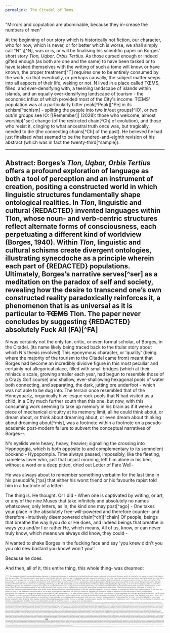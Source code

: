 ```yaml
---
permalink: The Citadel of Tœms
---
```


"Mirrors and copulation are abominable, because they in-crease the numbers of men"

At the beginning of our story which is historically not fiction, our character, who for now, which is never, or for better which is worse, we shall simply call "N" \\[^N], was or is, or will be finalising his scientific paper on Borges' short story _Tlon, Uqbar, Orbis Tertius_. As those cursed enough or indeed gifted enough (as both are one and the same) to have been tasked or to have tasked themselves with the writing of such a tome will know, or have known, the proper treatment\[^T] requires one to be entirely consumed by the work, so that eventually, or perhaps causally, the subject matter seeps into all aspects of their life, waking or not.
N lived in a place called TŒMS, filled, and ever-densifying with, a teeming landscape of islands within islands, and an equally ever-densifying landscape of tourism - the economic influx of which provided most of the City's income. TŒMS' population was at a particularly bitter peak\[^Peak]\[^Pe] in its schism\[^schism] - splitting the people into two in/out groups\[^IO], or two out/in groups see IO: [[Remember]] (2028): those who welcome, almost worship\[^ser] change (of the restricted chain\[^Ch] of evolution), and those who resist it, clinging to what ancestral truth once was, but tragically, needed to die (the connecting chains\[^Ch] of the past). 
He believed he had just finalised what seemed to be the hundred-and-eighth revision of his abstract (which was in fact the twenty-third\[^sample]):



---

Abstract: Borges’s _Tlon, Uqbar, Orbis Tertius_ offers a profound exploration of language as both a tool of perception and an instrument of creation, positing a constructed world in which linguistic structures fundamentally shape ontological realities. In _Tlon_, linguistic and cultural {REDACTED} invented languages within Tlon, whose noun- and verb-centric structures reflect alternate forms of consciousness, each perpetuating a different kind of worldview (Borges, 1940). Within _Tlon_, linguistic and cultural schisms create divergent ontologies, illustrating synecdoche as a principle wherein each part of {REDACTED} populations. Ultimately, Borges’s narrative serves\[^ser] as a meditation on the paradox of self and society, revealing how the desire to transcend one’s own constructed reality paradoxically reinforces it, a phenomenon that is as universal as it is particular to ~~TŒMS~~ Tlon. The paper never concludes by suggesting {REDACTED} absolutely Fuck All (FA)\[^FA]
---

N was certainly not the only fan, critic, or even formal scholar, of Borges, in the Citadel. (its name likely being traced back to the titular story about which N's thesis revolved) This eponymous character, or 'quality' (being where the majority of the tourism to the Citadel came from) meant that Borges had become an incredibly divisive figure in this most peculiar and certainly not allegorical place, filled with small bridges (which at their miniscule scale, growing smaller each year, had begun to resemble those of a Crazy Golf course) and shallow, ever-shallowing hexagonal pools of water both connecting, and separating, the dark, jutting ore underfoot - which was not able to be dug into. The terrain once resembled that of the Honeyquartz, organically hive-esque rock pools that N had visited as a child, in a City much further south than this one, but now, with this consuming work seeming to take up memory in his brain as if it were a piece of mechanical circuitry at its memory limit, all he could think about, or dream about, or think about dreaming about, or even dream about thinking about dreaming about\[^mis], was a footnote within a footnote on a pseudo-academic post-modern failure to subvert the conceptual narratives of Borges--. 

N's eyelids were heavy, heavy, heavier; signalling the crossing into Hypnogogia, which is both opposite to and complementary to its somnolent bookend - Hypopompia. Time always passed, impossibly, like the fleeting, nameless lover who, just that unjust morning, left him alone in his bed, without a word or a deep pitted, dried out Letter of Fare Well-

He was always about to remember something verbatim for the last time in his pseudolife,\[^ps] that either his worst friend or his favourite rapist told him in a footnote of a letter:

The thing is. He thought. Or I did -
When one is captivated by writing, or art, or any of the nine Muses that take infinitely and absolutely no names whatsoever, only letters, as in, the kind one may post\[^ago] -
One takes your place in the absolutely free-will-powered and therefore counter- and therefore -intuitively disempowered chain\[^ch]\[^chain]
Of people, beings that breathe the way I/you do or He does, and indeed beings that breathe in ways you and/or I or rather He, which means, All of us, know, or can never truly know, which means we always did know, they could - 

N wanted to shake Borges in the fucking face and say 'you knew didn't you you old new bastard you know! won't you!'

Because he does. 

<span class="right-align">And then, all of it, this entire thing, this whole thing- was dreamed:</span>


<div style="font-size: 4pt; opacity: 0.7;">
\[^T]: the manner in which someone behaves towards or deals with someone or something: the Ward enforced equal treatment for men and Women, which is, crucially, not equal to equity; this meant that the so-called "Women's Lounge" reserved for, specifically, Women who had survived abuse-perhaps even at the hands of the very men they shared the psychiatric ward with-were forced to be in the same room as said men, or stay in their bedrooms for the entirety of their treatment,\[^T] for their own, self-directed safety. Bedrooms which, of course, had no locks. For their own safety. The presentation or discussion of a subject: comparison with earlier artists is useful which means absolutely pointless because no thing means any thing which means every thing means some thing in analysis of the treatment of women in her painting. informally (i.e. the full treatment) used to indicate that something is done enthusiastically, vigorously, or to an extreme degree: a bit of soft-shoe shuffle\[^S] got the full treatment. medical care given to a patient for an illness or injury: I'm receiving what they call residential treatment for a psychiatric illness that seems to, by the nature of the microcosm of this restrictive modality of not-living reflecting the macrocosm of transphobic society, be making me worse rather than better.  anti-cancer treatments. a session of beauty or healthcare: electrolysis treatments often form some of the most painful and expensive aspects of an MtF gender transition, in which a needle is inserted into every hair-bearing follicle of the face for either as long as the treatment sessions last or for as long as the patient can bear. the use of a chemical, physical, or biological agent to preserve or give particular\[^part1] properties to something: the treatment of hazardous waste is particularly\[^part] expensive as I'm sure is bear hunting.
\[^Br]: Who some constituents of this dreamlike story we are all characters in may call Brahma. The Sanskrit root bṛh- connects Brahma with themes of growth, expansion, and creative force, echoing ancient Indo-European concepts of “breath” as life energy. The Sanskrit root _bṛh-_ (also _vṛh-_ or _bṛṃh-_), meaning “to grow, expand, or strengthen,” paradoxically encompasses both expansion and removal, creation and destruction. It also signifies “to roar,” connecting back to sound as a primal originator. Like Brahma, who maybe snores while dreaming existence into cycles, or perhaps screams upon waking from this endless nightmare, _bṛh-_ embodies the resonance of creation—an endless roaring breath that fills, forms, and dismantles worlds in rhythmic cycles of expansion and dissolution.
</div>
<div style="font-size: 2pt; opacity: 0.7;">
\[^Recipe]: Crack two eggs and place them into a bowl, forming one homogenous plasma. Then whisk this single substance formed of two self-same components to stiff peaks"\[^TSE] _verb_: reach a highest point, either of a specified value or at a specified time. Kurtosis\[^moment] is sometimes confused with a measure of the peakedness of a distribution. However, kurtosis is a measure that describes the shape of a distribution's tails in relation to its overall shape. A distribution can be sharply peaked with low kurtosis, and a distribution can have a lower peak with high kurtosis.
\[^moment]: A very brief, very precious indeed, period of time. "She had been waiting for the right moment to tell her Story". Importance. "Her Story of a little pseudolife\[^ps] lived, just a mere, sorry moment in time, seemed to be of little moment to the History of mankind." A turning effect,\[^period] produced by a Force,\[^T] acting at a distance, on an object. "The moment of a force is given by force multiplied by the perpendicular\[^perpendicular] distance from the pivot". a quantity that expresses the average or expected value of the First, Second, Third, or Fourth power\[^power] of the deviation of each component\[^part]\[^part1] of a frequency distribution from a given value, typically mean or zero.
\[^perpendicular]: lexDef "Fear" {usage::: Noen || Prodverb} < One Of The Infinite\[^infinity] Zeroth Dimensions\[^FearNoen] || "*What is perpendicular to fear?*"\[^G]
\[^FearNoen]: [[lexDict]], The Chaldean Geomancers Of anteAntiquity
\[^G]: [[Genesis]] is perpendicular to Fear. 
\[^period]: lexDef (∞) "Period" {lexAllele(s)::: Noen || Croen} < A lunar cycle influencing bodies of all genders. || N.B. ARIA var = "A Period of Emptinesses" | DNE var = "A Biological Essentialism of Periods"\[^PeriodCroen]
\[^power]: The only true Power is Forgiveness. 
\[^PeriodCroen]: [[notBorges]], by The Woman In The Wallpaper as Callie Rose Petal
\[^C]: The Art of Baking, which is also a Science, which is also an Artful Science, which forms a particularly methodological particle\[^Part] in the overall Scientific Art of Cooking food for the purposes of nourishing the (usually either a single human or group of humans as either an expression of love or a Begrudgingly Burdensome necessity, but not always) Body. \[^Bo]
\[^Bo]: A Body of a Text. This Body is a Story. A Body, Bleeding. G{l}ory-- A St{o}ry that takes Work.\[^John] A Body is in Labour, As in pain, and as in: Birth. A Work, that Li{v}es; as Stories. D{e}ad Characters.\[^char] Of Worth. 
\[^NT]: NT: an acronym which here and there and everywhere denotes an individual of the majority of humans with a neurological network of brain cells performing roles in a canonical \[^Ca] modality \[^Mo]
\[^mo]: Mode: in Mathematics, specifically a Set of {N} integers, the 'Mode' is the Number which occurs most frequently. In music, a 'Mode' is a particular\[^part] scale which elicits a certain type of feeling - a pseudoObjective assignment to a pseudoSubjective attribute. A 'Mode' of transport is the means, or medium\[^med] by which a Soul, living or not, may cross a Boundary, such as a Moat. 
\[^med]: The Medium is The Message.\[^message]
\[^message]: Which may take the form, or Mode\[^mo], of a Letter\[^letter]
\[^letter]: Which is a {Character|Means of Communication Between Two Characters|Form of Transport\[^mo]|That From Which A Word\[^word] Is Formed}
\[^word]: Which is a constituent part of A Letter\[^letter] to a Character\[^char]
\[^char]: {{Who is {{k}Not}} | Known as Jorge Luis Borges}.
\[^Ca]:Ca: the chemical symbol for Calcium, but not Chromium\[^Cr], which provides the main bio-molecular constituent of a snail shell, exhibiting fractal form. But I digress; as this footnote was originally intended as a definition of the word 'Canonical'\[^Can] , not the labelling acronym of the footnote itself. Do not see: meta- \[^Me]
\[^Can]: Religion: Generally according to or ordered by canon law. i.e. "the canonical funeral rites performed for a deceased member of a group who was once a Family". Theological Literature: included in the list of sacred books officially accepted as genuine. The Awareness of an overall theme\[^Th] of methodology in any theme of study or existence: accepted as being authoritative. "She forewent the canonical method of the experience of Gender." Self-Similar: Of a writer, or work, belonging to the literary canon. "the work of canonical writers such as {REDACTED}\[^char] is reflected in the experimental contemporary works of his contemporaries such as Gabriel García Márquez, the author of 100 Years of Solitude being a fine\[^F] example, wherein a cyclical, non-linear structure mirrors\[^mis] {REDACTED}'s\[^char] fascination with time\[^mo] as a labyrinth, where the trinity\[^III] of past, present, and future converge. according to recognised rules or scientific laws. i.e. "canonical nucleotide sequences". Mathematics: relating to a general rule or standard formula. relating to a cathedral chapter or a member of it. "his college tutors were later his canonical colleagues". _noun_ i.e. 'the prescribed official dress of the clergy performing funeral rites for an uncle once distant in emotional relation and physicality now both distant and forever intimately woven in a spiritual manner'
\[^Me2]:{████} which is historically not fiction, our character, who for now, which is never, or for better which is worse, we shall simply call "N", was or is, or will be finalising his scientific paper on Borges' short story _Tlon, Uqbar, Orbis Tertius_. As those cursed enough or indeed gifted enough (as both are one and the same) to have been tasked or to have tasked themselves with the writing of such a tome will know, or have known, the proper treatment\[^T] requires one to be entirely consumed by the work, so that eventually, or perhaps causally, the subject matter seeps into all aspects of their life, waking or not.
\[^PA]: as in, ashes to ashes, dust to dust.
\[^De]: debridement is a crucial step in wound care, particularly for burns, ulcers, or traumatic injuries, where cleaning out the wound helps healthy tissue to regenerate and improves overall recovery outcomes. It also refers to a dental process that involves abrading the surface of the enamel of the dental bones \[^DB] (exposed and therefore vulnerable, yet very strong, fit for purpose, and useful in their exposure) which are with a medical device, , 
\[^Ps]: a {derogatory|not quite accurate} term often used to describe viruses or the self-replicating apparently thoughtlessly cycling RNA\[^RNA] molecules thought to be the initial members of the series of fortunate or unfortunate (and neither and both) \[^QS] events leading to you reading these reams \[^Re] of recursively reaming characters of words forming letters of this {N}N-\[^N]fictional \[^QS] character of a self-replicating story. 
\[^RNA]: RNA is a precursor and now fundamental complementary dance partner, child and parent of DNA, the code formed of components in a chain of complimentary pairs of molecules, bound to stick together, only to separate. Forming a chain\[^chain] of cycles\[^moment] of evolutionary series\[^se] of events; leading to you reading these reams \[^Re] of recursive\[^infinity] renaming of characters\[^char] of words\[^word] forming letters\[^letter] of this Non-fictional \[^QS] Story of self-replicating characters (such as 'You'). 
</div>
<div style="font-size: 0.5pt; opacity: 0.7;">
\[^Th]: Theme. The subject. A topic.\[^to] The theme of the paedophile's sermon was reverence. || The first major constituent of a clause. Typically, the subject, optionally, other constituents,\[^part1] as in: ‘Broken, she is not’. Contrasted with rheme \[^Rh] An essay written by a school pupil experiencing a series of unfortunately isolating events folding in on themselves like a scroll of wallpaper into fractals of obsession with words on themes of cycles\[^moment] attempting to make meaning\[^mean] from the unfairness rendering their work unintelligible to neurotypical\[^NT] me{ntors|mbers of their cohort} on a particular\[^part] subject. An idea. {Recurring\[^N] in|pervading} a work (i.e. infinity\[^adinf] is a recurring theme in Borges' work, often including meta-narrative \[^Me2] structures and collapse of the {"aesthetic distance"|Fourth wall} via discombobulation\[^N!] of reader positioning. In Media: Res\_erved mostly for usage as a modifier: A piece of music that frequently recurs: a theme song. i.e. 'the theme song in the netflix\[^Ne] series *A Series of Unfortunate Events* is a piece of music bookending each episode in the series which are based on a theme\[^Th] of unfair circumstance, recurring in cycles,\[^period] both {beget|overwrit}ing unfortunate events prior, in series'\[^Se] || Music: a prominently recurring melody in a composition: the first violin takes up the theme. The conductor gives instruction. ||  a setting given to a place: a theme park, the one you said we'd go to. The place we never went. The stem of a {noun|verb}; the part\[^part1] to which inf{l}ections are added. 5 Any of the twenty-nine provinces in the Byzantine empire. The place that stole your country: You. The 'you', who stole my Body.
\[^Ne]:A streaming service: A word which here means\[^mean] an alternative but self-similar modality\[^mo] of experiencing either music or media, or a river which returns to the sea to be cycled back to the sky to be rained down into as the tears may stream from a human being's face or from an animal forced\[^T] against its will into traumatic experiments conducted upon them for the frivolous purposes of the synthesis of cosmetic products such as baby shampoo bearing the subtitle: 'no tears!' in a deeply unfortunate series of non-consensual events of animal cruelty
\[^ser]:A word which does not here mean 'serving the greater good' but may or may absolutely not mean 'service of worship of a higher power' here
\[^Se]: Series: a chain\[^Ch], such as 'a chain of events' or 'Throughout the series of history of media, such as literature and Television Series, Transgender individuals have been historically painted as a villainous, wicked, outsider population through the concept of in group-out group psychology\[^IO]
\[^Pe]: The highest point of an individual mountain, which may or may not form part of a mountain range. '( in A Series of Unfortunate Events, Mount Fraught is the highest peak in the Mortmain Mountains. Its frozen waterfall\[^TSE] is notorious for being Stricken Stream's headwater \[^H]  It is a river that only flows if the ice is pierced for a number of times) - a projecting \[^Pr] part or shape. A Sample, or smaller component of a complete Meringue Recipe\[^Pe], which itself is a component in the ever evolving series of events leading to the acquisition of knowledge through the transmission of information on culinary science\[^C] 
\[^H]: The headwaters of a river are the smaller streams near its source, which combine to form the river, constituent fractions of the ever-changing but overall self-similar Body of Water being composed of the same properties, molecular, physical, and thermodynamic, as the whole. See: Synecdoche {SOURCE REDACTED}
\[^D]: 'Delicious' is a wonderful word deriving from 'delicacy' which can both mean\[^mean] a cuisine specifically (and often exclusively) enjoyed by a culture, which can oftentimes be enjoyed by a so-called 'outsider' to an even greater extent relative to said 'outsider's baseline perception of the taste of such, by virtue of its, and their, relative exclusion from their experience. This concept is itself paradoxically dualistic and self-same, as it touches upon the same underlying force that perpetuates fetishisation, as in the fetishisation of Transgender individuals stripping them of their humanity\[^Fe]
</div>
<div style="font-size: 0.6pt; opacity: 0.7;">
\[^Move]: The motion of a Body composed of self-same parts to a different position through space, or, a collective\[^IO] census or themed\[^th] section\[^part1] of a work of art, when considered as a whole, of itself, but not in relation to the sum\[^mean] of its parts. \[^part]
\[^class]: from Proto-Indo-European klh₁-d⁽ʰ⁾-ti- (“a call”\[^call]), from kelh₁- (“to call, shout”). Probably from the occasional need for a teacher to shout at a group of students | N.B.\[^n.b.] A Class Hierarchy underpins the Tree of Knowledge, like a Caduceus, around which the Serpent winds, offering the Fruit of Definition in the form of the Word (N.B. A is for Apple) \< \[^less] grammatical target in a sentence (object acted upon) \< template for generating structured instances in code < rank in the biological web (e.g. mammals, reptiles) \< label for data in a model’s training set < group of learners in a shared room < tree in a playground, climbed barefoot after a bell, much like a telephone, perhaps yellow in hue, rings.
</div>
<div style="font-size: 0.5pt; opacity: 0.7;">
\[^less]: The {symbol|glyph} "{REDACTED}" denotes a left-handed object of apparent 'lesser' value, and a right-handed object of supposed 'greater' value. It also resembles the forking branches of a tree, which lead to leaves, which allow the eventual growth of Fruit, which is both the Endpoint and the Origin of all Things.\[^class]
\[^call]: Such as one made from a yellow landline telephone, or from some UnNoen source, or a deep sense of inner guidance, direction, or purpose, that leads a Character\[^char] towards a specific path or way of life
</div>
<div style="font-size: 0.3pt; opacity: 0.7;">
\[^ago]: That means,\[^mean] at some point which was apparently 'ago' but the word 'ago' can be broken down into 'a' as in, one constituent of a whole system, such as you/I, or Him, and "go" i.e. to either leave, or arrive, or both or actually not neither, at or to or from or backwards from or within to a place or even maybe the worst which is actually the best meaning, which is without. -
\[^chain]:or thread made up of fractionally smaller threads, making paradoxically a much stronger thread together by separating more and more - 
\[^N.B.]: Or, Not Borges.
\[^Peak]: In London, "peak" is used to describe something bad or a random bit of bad luck. "Peak" can also mean the highest level or greatest degree. For example, one inhabitant of London might say "N seems to have reached the peak of his Academic career. Peak for him."
</div>
